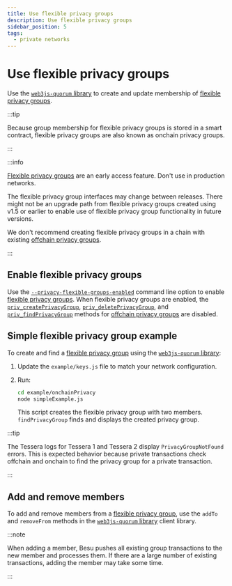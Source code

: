 ```yaml
---
title: Use flexible privacy groups
description: Use flexible privacy groups
sidebar_position: 5
tags:
  - private networks
---
```


# Use flexible privacy groups

Use the [`web3js-quorum` library](https://github.com/ConsenSys/web3js-quorum) to create and update membership of [flexible privacy groups](../../concepts/privacy/flexible-privacy.md).

:::tip

Because group membership for flexible privacy groups is stored in a smart contract, flexible privacy groups are also known as onchain privacy groups.

:::

:::info

[Flexible privacy groups](../../concepts/privacy/flexible-privacy.md) are an early access feature. Don't use in production networks.

The flexible privacy group interfaces may change between releases. There might not be an upgrade path from flexible privacy groups created using v1.5 or earlier to enable use of flexible privacy group functionality in future versions.

We don't recommend creating flexible privacy groups in a chain with existing [offchain privacy groups](../../concepts/privacy/privacy-groups.md).

:::

## Enable flexible privacy groups

Use the [`--privacy-flexible-groups-enabled`](../../reference/cli/options.md#privacy-flexible-groups-enabled) command line option to enable [flexible privacy groups](../../concepts/privacy/flexible-privacy.md). When flexible privacy groups are enabled, the [`priv_createPrivacyGroup`](../../reference/api/index.md#priv_createprivacygroup), [`priv_deletePrivacyGroup`](../../reference/api/index.md#priv_deleteprivacygroup), and [`priv_findPrivacyGroup`](../../reference/api/index.md#priv_findprivacygroup) methods for [offchain privacy groups](../../concepts/privacy/privacy-groups.md) are disabled.

## Simple flexible privacy group example

To create and find a [flexible privacy group](../../concepts/privacy/flexible-privacy.md) using the [`web3js-quorum` library](https://github.com/ConsenSys/web3js-quorum):

1. Update the `example/keys.js` file to match your network configuration.

1. Run:

   ```bash
   cd example/onchainPrivacy
   node simpleExample.js
   ```

   This script creates the flexible privacy group with two members. `findPrivacyGroup` finds and displays the created privacy group.

:::tip

The Tessera logs for Tessera 1 and Tessera 2 display `PrivacyGroupNotFound` errors. This is expected behavior because private transactions check offchain and onchain to find the privacy group for a private transaction.

:::

## Add and remove members

To add and remove members from a [flexible privacy group](../../concepts/privacy/flexible-privacy.md), use the `addTo` and `removeFrom` methods in the [`web3js-quorum` library](https://github.com/ConsenSys/web3js-quorum) client library.

:::note

When adding a member, Besu pushes all existing group transactions to the new member and processes them. If there are a large number of existing transactions, adding the member may take some time.

:::
